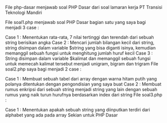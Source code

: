 File php-dasar menjawab soal PHP Dasar dari soal lamaran kerja PT Transisi Teknologi Mandiri

File soal1.php menjawab soal PHP Dasar bagian satu yang saya bagi menjadi 3 case :

Case 1 : Menentukan rata-rata, 7 nilai tertinggi dan terendah dari sebuah string berisikan angka
Case 2 : Mencari jumlah bilangan kecil dari string, string disimpan dalam variable $string yang bisa diganti isinya, kemudian memanggil sebuah fungsi untuk menghitung jumlah huruf kecil
Case 3 : String disimpan dalam variable $kalimat dan memanggil sebuah fungsi untuk memecah kalimat tersebut menjadi unigram, bigram dan trigram
File soal2.php saya bagi menjadi 2 case :

Case 1 : Membuat sebuah tabel dari array dengan warna hitam putih yang polanya ditentukan dengan pengondisian yang saya buat
Case 2 : Membuat rumus enkripsi dari sebuah string menjadi string yang lain dengan sebuah rumus yang naik turun hurufnya berdasarkan index dari string
File soal3.php :

Case 1 : Menentukan apakah sebuah string yang diinputkan terdiri dari alphabet yang ada pada array
Sekian untuk PHP Dasar
